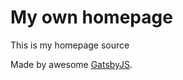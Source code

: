 # My own homepage
This is my homepage source

Made by awesome [GatsbyJS](https://www.gatsbyjs.org/).
